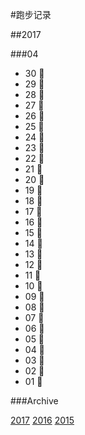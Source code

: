 #跑步记录

##2017


###04

* 30 💪
* 29 💪
* 28 🙇
* 27 🙇
* 26 🙇
* 25 🙇
* 24 🙇
* 23 💪
* 22 💪
* 21 🙇
* 20 🙇
* 19 🙇
* 18 🙇
* 17 🙇
* 16 💪
* 15 💪
* 14 🙇
* 13 🙇
* 12 🙇
* 11 💪
* 10 🙇
* 09 💪
* 08 💪
* 07 🙇
* 06 🙇
* 05 💪
* 04 💪
* 03 🙇
* 02 🙇
* 01 🙇









###Archive

[2017](/archive/2017.md)
[2016](/archive/2016.md)
[2015](/archive/2015.md)
